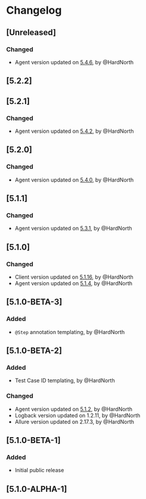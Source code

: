 # Changelog

## [Unreleased]
### Changed
- Agent version updated on [5.4.6](https://github.com/reportportal/agent-java-testng/releases/tag/5.4.6), by @HardNorth

## [5.2.2]

## [5.2.1]
### Changed
- Agent version updated on [5.4.2](https://github.com/reportportal/agent-java-testng/releases/tag/5.4.2), by @HardNorth

## [5.2.0]
### Changed
- Agent version updated on [5.4.0](https://github.com/reportportal/agent-java-testng/releases/tag/5.4.0), by @HardNorth

## [5.1.1]
### Changed
- Agent version updated on [5.3.1](https://github.com/reportportal/agent-java-testng/releases/tag/5.3.1), by @HardNorth

## [5.1.0]
### Changed
- Client version updated on [5.1.16](https://github.com/reportportal/client-java/releases/tag/5.1.16), by @HardNorth
- Agent version updated on [5.1.4](https://github.com/reportportal/agent-java-testng/releases/tag/5.1.4), by @HardNorth

## [5.1.0-BETA-3]
### Added
- `@Step` annotation templating, by @HardNorth

## [5.1.0-BETA-2]
### Added
- Test Case ID templating, by @HardNorth
### Changed
- Agent version updated on [5.1.2](https://github.com/reportportal/agent-java-testng/releases/tag/5.1.2), by @HardNorth
- Logback version updated on 1.2.11, by @HardNorth
- Allure version updated on 2.17.3, by @HardNorth

## [5.1.0-BETA-1]
### Added
- Initial public release

## [5.1.0-ALPHA-1]
